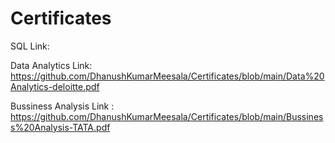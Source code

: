 # Certificates

SQL Link:  


Data Analytics  Link:
https://github.com/DhanushKumarMeesala/Certificates/blob/main/Data%20Analytics-deloitte.pdf


Bussiness Analysis Link :
 https://github.com/DhanushKumarMeesala/Certificates/blob/main/Bussiness%20Analysis-TATA.pdf
